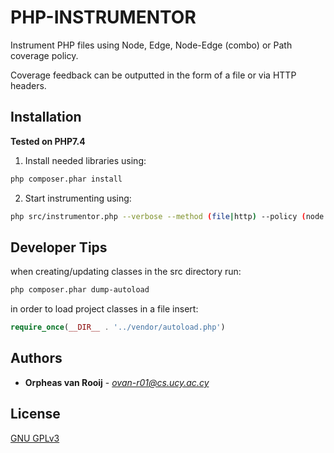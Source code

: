 # PHP-INSTRUMENTOR

Instrument PHP files using Node, Edge, Node-Edge (combo) or Path coverage policy.

Coverage feedback can be outputted in the form of a file or via HTTP headers.

## Installation

**Tested on PHP7.4**

1. Install needed libraries using:  
```sh
php composer.phar install
```

2. Start instrumenting using:
```sh
php src/instrumentor.php --verbose --method (file|http) --policy (node|edge|...) --exclude exclude.txt --dir ~/MyWebApp
```

## Developer Tips

when creating/updating classes in the src directory run:  
```sh
php composer.phar dump-autoload
```

in order to load project classes in a file insert:  
```php
require_once(__DIR__ . '../vendor/autoload.php')
```

## Authors

* **Orpheas van Rooij** - *ovan-r01@cs.ucy.ac.cy*

## License

[GNU GPLv3](https://choosealicense.com/licenses/gpl-3.0/)
